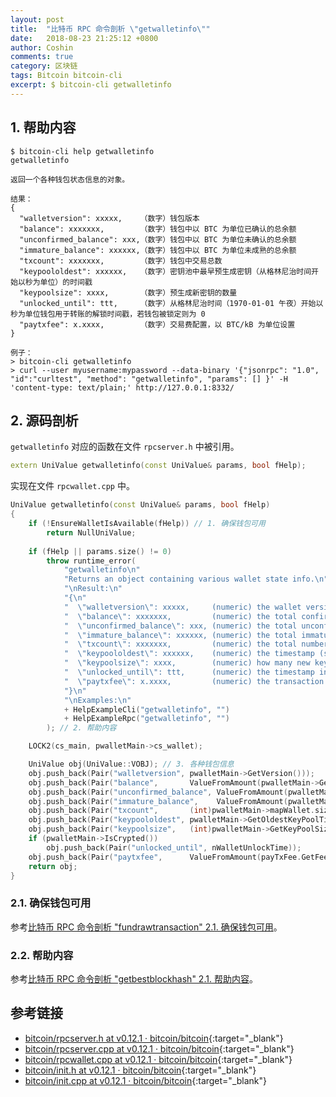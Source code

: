 ```yaml
---
layout: post
title:  "比特币 RPC 命令剖析 \"getwalletinfo\""
date:   2018-08-23 21:25:12 +0800
author: Coshin
comments: true
category: 区块链
tags: Bitcoin bitcoin-cli
excerpt: $ bitcoin-cli getwalletinfo
---
```

## 1. 帮助内容

```shell
$ bitcoin-cli help getwalletinfo
getwalletinfo

返回一个各种钱包状态信息的对象。

结果：
{
  "walletversion": xxxxx,    （数字）钱包版本
  "balance": xxxxxxx,        （数字）钱包中以 BTC 为单位已确认的总余额
  "unconfirmed_balance": xxx,（数字）钱包中以 BTC 为单位未确认的总余额
  "immature_balance": xxxxxx,（数字）钱包中以 BTC 为单位未成熟的总余额
  "txcount": xxxxxxx,        （数字）钱包中交易总数
  "keypoololdest": xxxxxx,   （数字）密钥池中最早预生成密钥（从格林尼治时间开始以秒为单位）的时间戳
  "keypoolsize": xxxx,       （数字）预生成新密钥的数量
  "unlocked_until": ttt,     （数字）从格林尼治时间（1970-01-01 午夜）开始以秒为单位钱包用于转账的解锁时间戳，若钱包被锁定则为 0
  "paytxfee": x.xxxx,        （数字）交易费配置，以 BTC/kB 为单位设置
}

例子：
> bitcoin-cli getwalletinfo
> curl --user myusername:mypassword --data-binary '{"jsonrpc": "1.0", "id":"curltest", "method": "getwalletinfo", "params": [] }' -H 'content-type: text/plain;' http://127.0.0.1:8332/
```

## 2. 源码剖析

`getwalletinfo` 对应的函数在文件 `rpcserver.h` 中被引用。

```cpp
extern UniValue getwalletinfo(const UniValue& params, bool fHelp);
```

实现在文件 `rpcwallet.cpp` 中。

```cpp
UniValue getwalletinfo(const UniValue& params, bool fHelp)
{
    if (!EnsureWalletIsAvailable(fHelp)) // 1. 确保钱包可用
        return NullUniValue;
    
    if (fHelp || params.size() != 0)
        throw runtime_error(
            "getwalletinfo\n"
            "Returns an object containing various wallet state info.\n"
            "\nResult:\n"
            "{\n"
            "  \"walletversion\": xxxxx,     (numeric) the wallet version\n"
            "  \"balance\": xxxxxxx,         (numeric) the total confirmed balance of the wallet in " + CURRENCY_UNIT + "\n"
            "  \"unconfirmed_balance\": xxx, (numeric) the total unconfirmed balance of the wallet in " + CURRENCY_UNIT + "\n"
            "  \"immature_balance\": xxxxxx, (numeric) the total immature balance of the wallet in " + CURRENCY_UNIT + "\n"
            "  \"txcount\": xxxxxxx,         (numeric) the total number of transactions in the wallet\n"
            "  \"keypoololdest\": xxxxxx,    (numeric) the timestamp (seconds since GMT epoch) of the oldest pre-generated key in the key pool\n"
            "  \"keypoolsize\": xxxx,        (numeric) how many new keys are pre-generated\n"
            "  \"unlocked_until\": ttt,      (numeric) the timestamp in seconds since epoch (midnight Jan 1 1970 GMT) that the wallet is unlocked for transfers, or 0 if the wallet is locked\n"
            "  \"paytxfee\": x.xxxx,         (numeric) the transaction fee configuration, set in " + CURRENCY_UNIT + "/kB\n"
            "}\n"
            "\nExamples:\n"
            + HelpExampleCli("getwalletinfo", "")
            + HelpExampleRpc("getwalletinfo", "")
        ); // 2. 帮助内容

    LOCK2(cs_main, pwalletMain->cs_wallet);

    UniValue obj(UniValue::VOBJ); // 3. 各种钱包信息
    obj.push_back(Pair("walletversion", pwalletMain->GetVersion()));
    obj.push_back(Pair("balance",       ValueFromAmount(pwalletMain->GetBalance())));
    obj.push_back(Pair("unconfirmed_balance", ValueFromAmount(pwalletMain->GetUnconfirmedBalance())));
    obj.push_back(Pair("immature_balance",    ValueFromAmount(pwalletMain->GetImmatureBalance())));
    obj.push_back(Pair("txcount",       (int)pwalletMain->mapWallet.size()));
    obj.push_back(Pair("keypoololdest", pwalletMain->GetOldestKeyPoolTime()));
    obj.push_back(Pair("keypoolsize",   (int)pwalletMain->GetKeyPoolSize()));
    if (pwalletMain->IsCrypted())
        obj.push_back(Pair("unlocked_until", nWalletUnlockTime));
    obj.push_back(Pair("paytxfee",      ValueFromAmount(payTxFee.GetFeePerK())));
    return obj;
}
```

### 2.1. 确保钱包可用

参考[比特币 RPC 命令剖析 "fundrawtransaction" 2.1. 确保钱包可用](/blog/2018/07/bitcoin-rpc-command-fundrawtransaction.html#21-确保钱包可用)。

### 2.2. 帮助内容

参考[比特币 RPC 命令剖析 "getbestblockhash" 2.1. 帮助内容](/blog/2018/05/bitcoin-rpc-command-getbestblockhash.html#21-帮助内容)。

## 参考链接

* [bitcoin/rpcserver.h at v0.12.1 · bitcoin/bitcoin](https://github.com/bitcoin/bitcoin/blob/v0.12.1/src/rpcserver.h){:target="_blank"}
* [bitcoin/rpcserver.cpp at v0.12.1 · bitcoin/bitcoin](https://github.com/bitcoin/bitcoin/blob/v0.12.1/src/rpcserver.cpp){:target="_blank"}
* [bitcoin/rpcwallet.cpp at v0.12.1 · bitcoin/bitcoin](https://github.com/bitcoin/bitcoin/blob/v0.12.1/src/wallet/rpcwallet.cpp){:target="_blank"}
* [bitcoin/init.h at v0.12.1 · bitcoin/bitcoin](https://github.com/bitcoin/bitcoin/blob/v0.12.1/src/init.h){:target="_blank"}
* [bitcoin/init.cpp at v0.12.1 · bitcoin/bitcoin](https://github.com/bitcoin/bitcoin/blob/v0.12.1/src/init.cpp){:target="_blank"}

